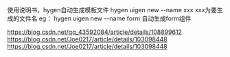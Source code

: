 使用说明书，hygen自动生成模板文件
hygen uigen new --name xxx
xxx为要生成的文件名
eg：
hygen uigen new --name form 自动生成form组件

https://blog.csdn.net/qq_43592084/article/details/108899612
https://blog.csdn.net/Joe0217/article/details/103098448
https://blog.csdn.net/Joe0217/article/details/103098448